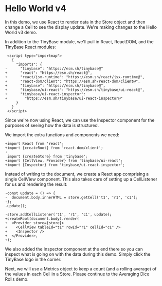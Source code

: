 # Hello World v4

In this demo, we use React to render data in the Store object and then change a
Cell to see the display update. We're making changes to the Hello World v3 demo.

[base]: # 'Hello World v3'

In addition to the TinyBase module, we'll pull in React, ReactDOM, and the
TinyBase React modules:

```diff-html
 <script type="importmap">
   {
     "imports": {
-      "tinybase": "https://esm.sh/tinybase@"
+      "react": "https://esm.sh/react@",
+      "react/jsx-runtime": "https://esm.sh/react/jsx-runtime@",
+      "react-dom/client": "https://esm.sh/react-dom/client@",
+      "tinybase": "https://esm.sh/tinybase@",
+      "tinybase/ui-react": "https://esm.sh/tinybase/ui-react@",
+      "tinybase/ui-react-inspector":
+        "https://esm.sh/tinybase/ui-react-inspector@"
     }
   }
 </script>
```

Since we're now using React, we can use the Inspector component for the purposes
of seeing how the data is structured.

We import the extra functions and components we need:

```diff-js
+import React from 'react';
+import {createRoot} from 'react-dom/client';
+
 import {createStore} from 'tinybase';
+import {CellView, Provider} from 'tinybase/ui-react';
+import {Inspector} from 'tinybase/ui-react-inspector';
```

Instead of writing to the document, we create a React app comprising a single
CellView component. This also takes care of setting up a CellListener for us and
rendering the result:

```diff-jsx
-const update = () => {
-  document.body.innerHTML = store.getCell('t1', 'r1', 'c1');
-};
-update();

-store.addCellListener('t1', 'r1', 'c1', update);
+createRoot(document.body).render(
+  <Provider store={store}>
+    <CellView tableId="t1" rowId="r1" cellId="c1" />
+    <Inspector />
+  </Provider>,
+);
```

We also added the Inspector component at the end there so you can inspect what
is going on with the data during this demo. Simply click the TinyBase logo in
the corner.

Next, we will use a Metrics object to keep a count (and a rolling average) of
the values in each Cell in a Store. Please continue to the Averaging Dice Rolls
demo.
